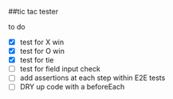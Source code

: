 ##tic tac tester

to do
- [x] test for X win
- [x] test for O win
- [x] test for tie
- [ ] test for field input check
- [ ] add assertions at each step within E2E tests
- [ ] DRY up code with a beforeEach